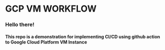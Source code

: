 # GCP VM WORKFLOW

### Hello there! 

#### This repo is a demonstration for implementing CI/CD using github action to Google Cloud Platform VM Instance
